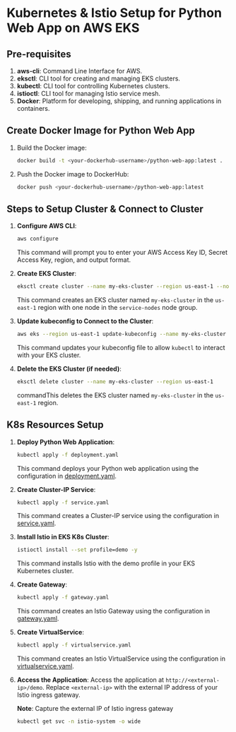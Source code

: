 # Kubernetes & Istio Setup for Python Web App on AWS EKS

## Pre-requisites
1. **aws-cli**: Command Line Interface for AWS.
2. **eksctl**: CLI tool for creating and managing EKS clusters.
3. **kubectl**: CLI tool for controlling Kubernetes clusters.
4. **istioctl**: CLI tool for managing Istio service mesh.
5. **Docker**: Platform for developing, shipping, and running applications in containers.

## Create Docker Image for Python Web App
1. Build the Docker image:
    ```sh
    docker build -t <your-dockerhub-username>/python-web-app:latest .
    ```
2. Push the Docker image to DockerHub:
    ```sh
    docker push <your-dockerhub-username>/python-web-app:latest
    ```

## Steps to Setup Cluster & Connect to Cluster
1. **Configure AWS CLI**:
    ```sh
    aws configure
    ```
    This command will prompt you to enter your AWS Access Key ID, Secret Access Key, region, and output format.

2. **Create EKS Cluster**:
    ```sh
    eksctl create cluster --name my-eks-cluster --region us-east-1 --nodes 1 --nodegroup-name service-nodes
    ```
    This command creates an EKS cluster named `my-eks-cluster` in the `us-east-1` region with one node in the `service-nodes` node group.

3. **Update kubeconfig to Connect to the Cluster**:
    ```sh
    aws eks --region us-east-1 update-kubeconfig --name my-eks-cluster
    ```
    This command updates your kubeconfig file to allow `kubectl` to interact with your EKS cluster.

4. **Delete the EKS Cluster (if needed)**:
    ```sh
    eksctl delete cluster --name my-eks-cluster --region us-east-1
    ```
     commandThis deletes the EKS cluster named `my-eks-cluster` in the `us-east-1` region.

## K8s Resources Setup
1. **Deploy Python Web Application**:
    ```sh
    kubectl apply -f deployment.yaml
    ```
    This command deploys your Python web application using the configuration in [deployment.yaml](http://_vscodecontentref_/0).

2. **Create Cluster-IP Service**:
    ```sh
    kubectl apply -f service.yaml
    ```
    This command creates a Cluster-IP service using the configuration in [service.yaml](http://_vscodecontentref_/1).

3. **Install Istio in EKS K8s Cluster**:
    ```sh
    istioctl install --set profile=demo -y
    ```
    This command installs Istio with the demo profile in your EKS Kubernetes cluster.

4. **Create Gateway**:
    ```sh
    kubectl apply -f gateway.yaml
    ```
    This command creates an Istio Gateway using the configuration in [gateway.yaml](http://_vscodecontentref_/2).

5. **Create VirtualService**:
    ```sh
    kubectl apply -f virtualservice.yaml
    ```
    This command creates an Istio VirtualService using the configuration in [virtualservice.yaml](http://_vscodecontentref_/3).

6. **Access the Application**:
    Access the application at `http://<external-ip>/demo`. Replace `<external-ip>` with the external IP address of your Istio ingress gateway.

    **Note**: Capture the external IP of Istio ingress gateway
    ```sh
    kubectl get svc -n istio-system -o wide
    ``` 
